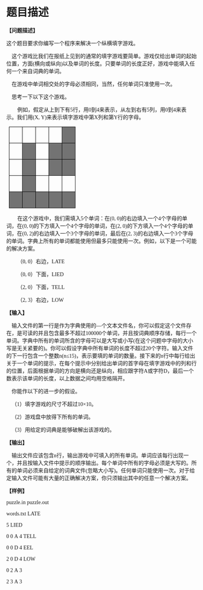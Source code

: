 # 题目描述


<p>
<span style="font-weight:bold;font-size:10.5000pt;font-family:&#39;宋体&#39;;">【问题描述】</span><span style="font-weight:bold;font-size:10.5000pt;font-family:&#39;宋体&#39;;"></span> 
</p>
<p>
<span style="font-size:10.5000pt;font-family:&#39;宋体&#39;;"> </span><span style="font-size:10.5000pt;font-family:&#39;宋体&#39;;">这个题目要求你编写一个程序来解决一个纵横填字游戏。</span><span style="font-size:10.5000pt;font-family:&#39;宋体&#39;;"></span> 
</p>
<p>
<span style="font-size:10.5000pt;font-family:&#39;宋体&#39;;"> </span><span style="font-size:10.5000pt;font-family:&#39;宋体&#39;;">    这个游戏比我们在报纸上见到的通常的填字游戏要简单。游戏仅给出单词的起始位置，方面</span><span style="font-size:10.5000pt;font-family:&#39;宋体&#39;;">(</span><span style="font-size:10.5000pt;font-family:&#39;宋体&#39;;">横向或纵向</span><span style="font-size:10.5000pt;font-family:&#39;宋体&#39;;">)</span><span style="font-size:10.5000pt;font-family:&#39;宋体&#39;;">以及单词的长度。只要单词的长度正好，游戏中能填入任何一个来自词典的单词。</span><span style="font-size:10.5000pt;font-family:&#39;宋体&#39;;"></span> 
</p>
<p>
<span style="font-size:10.5000pt;font-family:&#39;宋体&#39;;">    在游戏中单词相交处的字母必须相同，当然，任何单词只准使用一次。</span><span style="font-size:10.5000pt;font-family:&#39;宋体&#39;;"></span> 
</p>
<p>
<span style="font-size:10.5000pt;font-family:&#39;宋体&#39;;">    思考一下以下这个游戏。</span><span style="font-size:10.5000pt;font-family:&#39;宋体&#39;;"></span> 
</p>
<p style="text-indent:21.7500pt;">
<span style="font-size:10.5000pt;font-family:&#39;宋体&#39;;">例如，假定从上到下有<span>5</span><span>行，用</span><span>0</span><span>到</span><span>4</span><span>来表示，从左到右有</span><span>5</span><span>列，用</span><span>0</span><span>到</span><span>4</span><span>来表示。我们用</span></span><span style="font-size:10.5000pt;font-family:&#39;宋体&#39;;">(</span><span style="font-size:10.5000pt;font-family:&#39;宋体&#39;;">X, Y</span><span style="font-size:10.5000pt;font-family:&#39;宋体&#39;;">)</span><span style="font-size:10.5000pt;font-family:&#39;宋体&#39;;">来表示填字游戏中第<span>X</span><span>列和第</span><span>Y</span><span>行的字母。</span></span><span style="font-size:10.5000pt;font-family:&#39;宋体&#39;;"></span> 
</p>
<table style="border-collapse:collapse;padding:0.0000pt 5.4000pt 0.0000pt 5.4000pt;" align="center">
<tbody>
<tr>
<td style="border:0.5000pt solid #000000;" valign="top" width="18">
<p style="text-align:center;">
<span style="font-size:10.5000pt;font-family:&#39;宋体&#39;;"></span> 
</p>
<br/>
</td>
<td style="border:0.5000pt solid #000000;" valign="top" width="18">
<p style="text-align:center;">
<span style="font-size:10.5000pt;font-family:&#39;宋体&#39;;"></span> 
</p>
<br/>
</td>
<td style="border:0.5000pt solid #000000;" valign="top" width="18">
<p style="text-align:center;">
<span style="font-size:10.5000pt;font-family:&#39;宋体&#39;;"></span> 
</p>
<br/>
</td>
<td style="border:0.5000pt solid #000000;" valign="top" width="18">
<p style="text-align:center;">
<span style="font-size:10.5000pt;font-family:&#39;宋体&#39;;"></span> 
</p>
<br/>
</td>
<td style="border:0.5000pt solid #000000;background:#737373;" valign="top" width="18">
<p style="text-align:center;">
<span style="font-size:10.5000pt;font-family:&#39;宋体&#39;;"></span> 
</p>
<br/>
</td>
</tr>
<tr>
<td style="border:0.5000pt solid #000000;" valign="top" width="18">
<p style="text-align:center;">
<span style="font-size:10.5000pt;font-family:&#39;宋体&#39;;"></span> 
</p>
<br/>
</td>
<td style="border:0.5000pt solid #000000;background:#737373;" valign="top" width="18">
<p style="text-align:center;">
<span style="font-size:10.5000pt;font-family:&#39;宋体&#39;;"></span> 
</p>
<br/>
</td>
<td style="border:0.5000pt solid #000000;" valign="top" width="18">
<p style="text-align:center;">
<span style="font-size:10.5000pt;font-family:&#39;宋体&#39;;"></span> 
</p>
<br/>
</td>
<td style="border:0.5000pt solid #000000;background:#737373;" valign="top" width="18">
<p style="text-align:center;">
<span style="font-size:10.5000pt;font-family:&#39;宋体&#39;;"></span> 
</p>
<br/>
</td>
<td style="border:0.5000pt solid #000000;background:#737373;" valign="top" width="18">
<p style="text-align:center;">
<span style="font-size:10.5000pt;font-family:&#39;宋体&#39;;"></span> 
</p>
<br/>
</td>
</tr>
<tr>
<td style="border:0.5000pt solid #000000;" valign="top" width="18">
<p style="text-align:center;">
<span style="font-size:10.5000pt;font-family:&#39;宋体&#39;;"></span> 
</p>
<br/>
</td>
<td style="border:0.5000pt solid #000000;background:#737373;" valign="top" width="18">
<p style="text-align:center;">
<span style="font-size:10.5000pt;font-family:&#39;宋体&#39;;"></span> 
</p>
<br/>
</td>
<td style="border:0.5000pt solid #000000;" valign="top" width="18">
<p style="text-align:center;">
<span style="font-size:10.5000pt;font-family:&#39;宋体&#39;;"></span> 
</p>
<br/>
</td>
<td style="border:0.5000pt solid #000000;background:#737373;" valign="top" width="18">
<p style="text-align:center;">
<span style="font-size:10.5000pt;font-family:&#39;宋体&#39;;"></span> 
</p>
<br/>
</td>
<td style="border:0.5000pt solid #000000;background:#737373;" valign="top" width="18">
<p style="text-align:center;">
<span style="font-size:10.5000pt;font-family:&#39;宋体&#39;;"></span> 
</p>
<br/>
</td>
</tr>
<tr>
<td style="border:0.5000pt solid #000000;" valign="top" width="18">
<p style="text-align:center;">
<span style="font-size:10.5000pt;font-family:&#39;宋体&#39;;"></span> 
</p>
<br/>
</td>
<td style="border:0.5000pt solid #000000;background:#737373;" valign="top" width="18">
<p style="text-align:center;">
<span style="font-size:10.5000pt;font-family:&#39;宋体&#39;;"></span> 
</p>
<br/>
</td>
<td style="border:0.5000pt solid #000000;" valign="top" width="18">
<p style="text-align:center;">
<span style="font-size:10.5000pt;font-family:&#39;宋体&#39;;"></span> 
</p>
<br/>
</td>
<td style="border:0.5000pt solid #000000;" valign="top" width="18">
<p style="text-align:center;">
<span style="font-size:10.5000pt;font-family:&#39;宋体&#39;;"></span> 
</p>
<br/>
</td>
<td style="border:0.5000pt solid #000000;" valign="top" width="18">
<p style="text-align:center;">
<span style="font-size:10.5000pt;font-family:&#39;宋体&#39;;"></span> 
</p>
<br/>
</td>
</tr>
<tr>
<td style="border:0.5000pt solid #000000;background:#737373;" valign="top" width="18">
<p style="text-align:center;">
<span style="font-size:10.5000pt;font-family:&#39;宋体&#39;;"></span> 
</p>
<br/>
</td>
<td style="border:0.5000pt solid #000000;background:#737373;" valign="top" width="18">
<p style="text-align:center;">
<span style="font-size:10.5000pt;font-family:&#39;宋体&#39;;"></span> 
</p>
<br/>
</td>
<td style="border:0.5000pt solid #000000;background:#737373;" valign="top" width="18">
<p style="text-align:center;">
<span style="font-size:10.5000pt;font-family:&#39;宋体&#39;;"></span> 
</p>
<br/>
</td>
<td style="border:0.5000pt solid #000000;background:#737373;" valign="top" width="18">
<p style="text-align:center;">
<span style="font-size:10.5000pt;font-family:&#39;宋体&#39;;"></span> 
</p>
<br/>
</td>
<td style="border:0.5000pt solid #000000;background:#737373;" valign="top" width="18">
<p style="text-align:center;">
<span style="font-size:10.5000pt;font-family:&#39;宋体&#39;;"></span> 
</p>
<br/>
</td>
</tr>
</tbody>
</table>
<p style="text-indent:21.7500pt;">
<span style="font-size:10.5000pt;font-family:&#39;宋体&#39;;">在这个游戏中，我们需填入<span>5</span><span>个单词：在</span></span><span style="font-size:10.5000pt;font-family:&#39;宋体&#39;;">(</span><span style="font-size:10.5000pt;font-family:&#39;宋体&#39;;">0, 0</span><span style="font-size:10.5000pt;font-family:&#39;宋体&#39;;">)</span><span style="font-size:10.5000pt;font-family:&#39;宋体&#39;;">的右边填入一个<span>4</span><span>个字母的单词，在</span></span><span style="font-size:10.5000pt;font-family:&#39;宋体&#39;;">(</span><span style="font-size:10.5000pt;font-family:&#39;宋体&#39;;">0, 0</span><span style="font-size:10.5000pt;font-family:&#39;宋体&#39;;">)</span><span style="font-size:10.5000pt;font-family:&#39;宋体&#39;;">的下方填入一个<span>4</span><span>个字母的单词，在</span></span><span style="font-size:10.5000pt;font-family:&#39;宋体&#39;;">(</span><span style="font-size:10.5000pt;font-family:&#39;宋体&#39;;">2, 0</span><span style="font-size:10.5000pt;font-family:&#39;宋体&#39;;">)</span><span style="font-size:10.5000pt;font-family:&#39;宋体&#39;;">的下方填入一个<span>4</span><span>个字母的单词，在</span></span><span style="font-size:10.5000pt;font-family:&#39;宋体&#39;;">(</span><span style="font-size:10.5000pt;font-family:&#39;宋体&#39;;">0, 2</span><span style="font-size:10.5000pt;font-family:&#39;宋体&#39;;">)</span><span style="font-size:10.5000pt;font-family:&#39;宋体&#39;;">的右边填入一个<span>3</span><span>个字母的单词，最后在</span></span><span style="font-size:10.5000pt;font-family:&#39;宋体&#39;;">(</span><span style="font-size:10.5000pt;font-family:&#39;宋体&#39;;">2, 3</span><span style="font-size:10.5000pt;font-family:&#39;宋体&#39;;">)</span><span style="font-size:10.5000pt;font-family:&#39;宋体&#39;;">的右边填入一个<span>3</span><span>个字母的单词。字典上所有的单词都能使用但最多只能使用一次。例如，以下是一个可能的解决方案。</span></span><span style="font-size:10.5000pt;font-family:&#39;宋体&#39;;"></span> 
</p>
<p style="text-indent:21.7500pt;">
<span style="font-size:10.5000pt;font-family:&#39;宋体&#39;;">（<span>0, 0</span><span>）右边，</span><span>LATE</span></span><span style="font-size:10.5000pt;font-family:&#39;宋体&#39;;"></span> 
</p>
<p style="text-indent:21.7500pt;">
<span style="font-size:10.5000pt;font-family:&#39;宋体&#39;;">（<span>0, 0</span><span>）下面，</span><span>LIED</span></span><span style="font-size:10.5000pt;font-family:&#39;宋体&#39;;"></span> 
</p>
<p style="text-indent:21.7500pt;">
<span style="font-size:10.5000pt;font-family:&#39;宋体&#39;;">（<span>2, 0</span><span>）下面，</span><span>TELL</span></span><span style="font-size:10.5000pt;font-family:&#39;宋体&#39;;"></span> 
</p>
<p style="text-indent:21.7500pt;">
<span style="font-size:10.5000pt;font-family:&#39;宋体&#39;;">（<span>2, 3</span><span>）右边，</span><span>LOW</span></span><span style="font-size:10.5000pt;font-family:&#39;宋体&#39;;"></span> 
</p>
<p>
<span style="font-weight:bold;font-size:10.5000pt;font-family:&#39;宋体&#39;;">【输入】</span><span style="font-weight:bold;font-size:10.5000pt;font-family:&#39;宋体&#39;;"></span> 
</p>
<p>
<span style="font-size:10.5000pt;font-family:&#39;宋体&#39;;">    输入文件的第一行是作为字典使用的—个文本文件名，你可以假定这个文件存在，是可读的并且包含最多不超过<span>100000</span><span>个单词，并且按词典顺序存储，每行一个单词。字典中所有的单词所含的字母可以是大写或小写</span></span><span style="font-size:10.5000pt;font-family:&#39;宋体&#39;;">(</span><span style="font-size:10.5000pt;font-family:&#39;宋体&#39;;">在这个问题中字母的大小写是无关紧要的</span><span style="font-size:10.5000pt;font-family:&#39;宋体&#39;;">)</span><span style="font-size:10.5000pt;font-family:&#39;宋体&#39;;">。你可以假设字典中所有单词的长度不超过<span>20</span><span>个字符。输入文件的下一行包含一个整数</span><span>n</span></span><span style="font-size:10.5000pt;font-family:&#39;宋体&#39;;">(</span><span style="font-size:10.5000pt;font-family:&#39;宋体&#39;;">n<span>≤</span><span>15</span></span><span style="font-size:10.5000pt;font-family:&#39;宋体&#39;;">)</span><span style="font-size:10.5000pt;font-family:&#39;宋体&#39;;">，表示要填的单词的数量。接下来的<span>n</span><span>行中每行给出关于一个单词的提示，在每个提示中分别给出单词的首字母在填字游戏中的列和行的位置，后面根据单词的方向是横向还是纵向，相应跟字符</span><span>A</span><span>或字符</span><span>D</span><span>，最后一个数表示该单词的长度，以上数据之间均用空格隔开。</span></span><span style="font-size:10.5000pt;font-family:&#39;宋体&#39;;"></span> 
</p>
<p>
<span style="font-size:10.5000pt;font-family:&#39;宋体&#39;;">    你能作以下的进一步的假设。</span><span style="font-size:10.5000pt;font-family:&#39;宋体&#39;;"></span> 
</p>
<p>
<span style="font-size:10.5000pt;font-family:&#39;宋体&#39;;">    （<span>1</span><span>）填字游戏的尺寸不超过</span><span>10</span><span>×</span><span>10</span><span>。</span></span><span style="font-size:10.5000pt;font-family:&#39;宋体&#39;;"></span> 
</p>
<p>
<span style="font-size:10.5000pt;font-family:&#39;宋体&#39;;">    （<span>2</span><span>）游戏盘中放得下所有的单词。</span></span><span style="font-size:10.5000pt;font-family:&#39;宋体&#39;;"></span> 
</p>
<p>
<span style="font-size:10.5000pt;font-family:&#39;宋体&#39;;">    （<span>3</span><span>）用给定的词典是能够破解出该游戏的。</span></span><span style="font-size:10.5000pt;font-family:&#39;宋体&#39;;"></span> 
</p>
<p>
<span style="font-weight:bold;font-size:10.5000pt;font-family:&#39;宋体&#39;;">【输出】</span><span style="font-weight:bold;font-size:10.5000pt;font-family:&#39;宋体&#39;;"></span> 
</p>
<p>
<span style="font-size:10.5000pt;font-family:&#39;宋体&#39;;">    输出文件应该包含<span>n</span><span>行，输出游戏中可填入的所有单词。单词应该每行出现一个，并且按输入文件中提示的顺序输出。每个单词中所有的字母必须是大写的。所有的单词必须来自给定的词典文件</span></span><span style="font-size:10.5000pt;font-family:&#39;宋体&#39;;">(</span><span style="font-size:10.5000pt;font-family:&#39;宋体&#39;;">忽略大小写</span><span style="font-size:10.5000pt;font-family:&#39;宋体&#39;;">)</span><span style="font-size:10.5000pt;font-family:&#39;宋体&#39;;">。任何单词只能使用一次。对于给定输入文件可能有大量的正确解决方案，你只须输出其中的任意一个解决方案。</span><span style="font-size:10.5000pt;font-family:&#39;宋体&#39;;"></span> 
</p>
<p>
<span style="font-weight:bold;font-size:10.5000pt;font-family:&#39;宋体&#39;;">【样例】</span><span style="font-weight:bold;font-size:10.5000pt;font-family:&#39;宋体&#39;;"></span> 
</p>
<p>
<span style="font-size:10.5000pt;font-family:&#39;宋体&#39;;"> </span><span style="font-size:10.5000pt;font-family:&#39;宋体&#39;;">puzzle.in</span><span style="font-size:10.5000pt;font-family:&#39;宋体&#39;;"> </span><span style="font-size:10.5000pt;font-family:&#39;宋体&#39;;"> </span><span style="font-size:10.5000pt;font-family:&#39;宋体&#39;;"> </span><span style="font-size:10.5000pt;font-family:&#39;宋体&#39;;"> </span><span style="font-size:10.5000pt;font-family:&#39;宋体&#39;;"> </span><span style="font-size:10.5000pt;font-family:&#39;宋体&#39;;"> </span><span style="font-size:10.5000pt;font-family:&#39;宋体&#39;;">puzzle.out</span><span style="font-size:10.5000pt;font-family:&#39;宋体&#39;;"></span> 
</p>
<p>
<span style="font-size:10.5000pt;font-family:&#39;宋体&#39;;"> </span><span style="font-size:10.5000pt;font-family:&#39;宋体&#39;;">words.txt</span><span style="font-size:10.5000pt;font-family:&#39;宋体&#39;;"> </span><span style="font-size:10.5000pt;font-family:&#39;宋体&#39;;"> </span><span style="font-size:10.5000pt;font-family:&#39;宋体&#39;;"> </span><span style="font-size:10.5000pt;font-family:&#39;宋体&#39;;"> </span><span style="font-size:10.5000pt;font-family:&#39;宋体&#39;;"> </span><span style="font-size:10.5000pt;font-family:&#39;宋体&#39;;"> </span><span style="font-size:10.5000pt;font-family:&#39;宋体&#39;;">LATE</span><span style="font-size:10.5000pt;font-family:&#39;宋体&#39;;"></span> 
</p>
<p>
<span style="font-size:10.5000pt;font-family:&#39;宋体&#39;;"> </span><span style="font-size:10.5000pt;font-family:&#39;宋体&#39;;">5</span><span style="font-size:10.5000pt;font-family:&#39;宋体&#39;;"> </span><span style="font-size:10.5000pt;font-family:&#39;宋体&#39;;"> </span><span style="font-size:10.5000pt;font-family:&#39;宋体&#39;;"> </span><span style="font-size:10.5000pt;font-family:&#39;宋体&#39;;"> </span><span style="font-size:10.5000pt;font-family:&#39;宋体&#39;;"> </span><span style="font-size:10.5000pt;font-family:&#39;宋体&#39;;"> </span><span style="font-size:10.5000pt;font-family:&#39;宋体&#39;;"> </span><span style="font-size:10.5000pt;font-family:&#39;宋体&#39;;">LIED</span><span style="font-size:10.5000pt;font-family:&#39;宋体&#39;;"></span> 
</p>
<p>
<span style="font-size:10.5000pt;font-family:&#39;宋体&#39;;"> </span><span style="font-size:10.5000pt;font-family:&#39;宋体&#39;;">0 0 A 4</span><span style="font-size:10.5000pt;font-family:&#39;宋体&#39;;"> </span><span style="font-size:10.5000pt;font-family:&#39;宋体&#39;;"> </span><span style="font-size:10.5000pt;font-family:&#39;宋体&#39;;"> </span><span style="font-size:10.5000pt;font-family:&#39;宋体&#39;;"> </span><span style="font-size:10.5000pt;font-family:&#39;宋体&#39;;"> </span><span style="font-size:10.5000pt;font-family:&#39;宋体&#39;;"> </span><span style="font-size:10.5000pt;font-family:&#39;宋体&#39;;">TELL</span><span style="font-size:10.5000pt;font-family:&#39;宋体&#39;;"></span> 
</p>
<p>
<span style="font-size:10.5000pt;font-family:&#39;宋体&#39;;"> </span><span style="font-size:10.5000pt;font-family:&#39;宋体&#39;;">0 0 D 4</span><span style="font-size:10.5000pt;font-family:&#39;宋体&#39;;"> </span><span style="font-size:10.5000pt;font-family:&#39;宋体&#39;;"> </span><span style="font-size:10.5000pt;font-family:&#39;宋体&#39;;"> </span><span style="font-size:10.5000pt;font-family:&#39;宋体&#39;;"> </span><span style="font-size:10.5000pt;font-family:&#39;宋体&#39;;"> </span><span style="font-size:10.5000pt;font-family:&#39;宋体&#39;;"> </span><span style="font-size:10.5000pt;font-family:&#39;宋体&#39;;">EEL</span><span style="font-size:10.5000pt;font-family:&#39;宋体&#39;;"></span> 
</p>
<p>
<span style="font-size:10.5000pt;font-family:&#39;宋体&#39;;"> </span><span style="font-size:10.5000pt;font-family:&#39;宋体&#39;;">2 0 D 4</span><span style="font-size:10.5000pt;font-family:&#39;宋体&#39;;"> </span><span style="font-size:10.5000pt;font-family:&#39;宋体&#39;;"> </span><span style="font-size:10.5000pt;font-family:&#39;宋体&#39;;"> </span><span style="font-size:10.5000pt;font-family:&#39;宋体&#39;;"> </span><span style="font-size:10.5000pt;font-family:&#39;宋体&#39;;"> </span><span style="font-size:10.5000pt;font-family:&#39;宋体&#39;;"> </span><span style="font-size:10.5000pt;font-family:&#39;宋体&#39;;">LOW</span><span style="font-size:10.5000pt;font-family:&#39;宋体&#39;;"></span> 
</p>
<p>
<span style="font-size:10.5000pt;font-family:&#39;宋体&#39;;"> </span><span style="font-size:10.5000pt;font-family:&#39;宋体&#39;;">0 2 A 3</span><span style="font-size:10.5000pt;font-family:&#39;宋体&#39;;"></span> 
</p>
<p>
<span style="font-size:10.5000pt;font-family:&#39;宋体&#39;;"> </span><span style="font-size:10.5000pt;font-family:&#39;宋体&#39;;">2 3 A 3</span><span style="font-size:10.5000pt;font-family:&#39;宋体&#39;;"></span> 
</p>
<p>
<br/>
</p>
